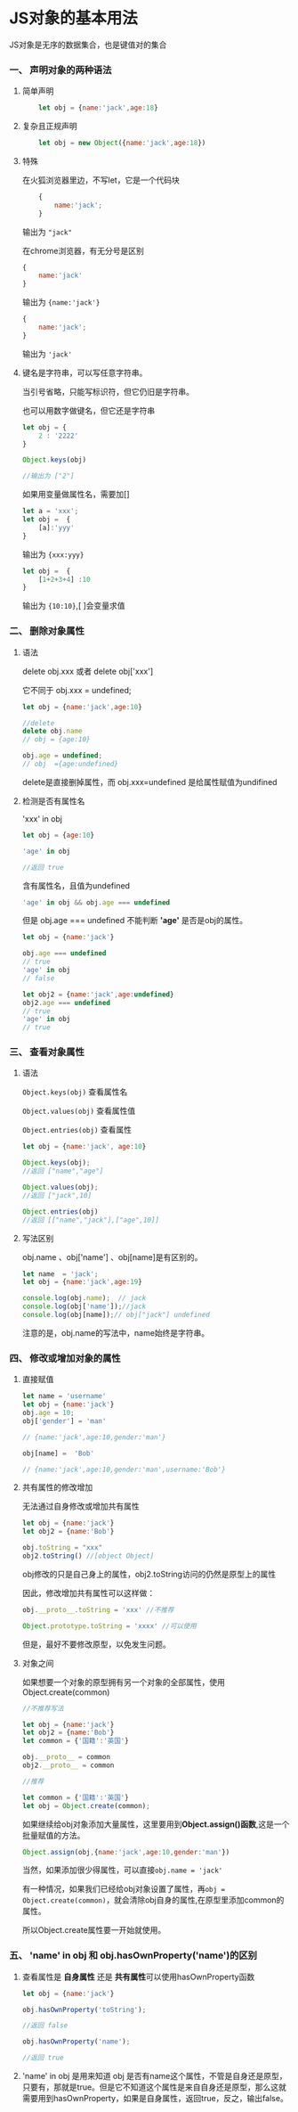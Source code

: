 # JS对象的基本用法

JS对象是无序的数据集合，也是键值对的集合

### 一、 声明对象的两种语法

1. 简单声明

    ```js
        let obj = {name:'jack',age:18}
    ```
2. 复杂且正规声明

    ```js
        let obj = new Object({name:'jack',age:18})
    ```    
3. 特殊
    
    在火狐浏览器里边，不写let，它是一个代码块
    ```js
        {
            name:'jack';
        }
    ```    
    输出为 `"jack"`

    在chrome浏览器，有无分号是区别

    ```js
    {
        name:'jack'
    }
    ```
    输出为 `{name:'jack'}`

    ```js
    {
        name:'jack';
    }
    ```
    输出为 `'jack'`

4. 键名是字符串，可以写任意字符串。
    
    当引号省略，只能写标识符，但它仍旧是字符串。

    也可以用数字做键名，但它还是字符串
    
    ```js
    let obj = {
        2 : '2222'
    }

    Object.keys(obj)

    //输出为 ["2"]
    ```

    如果用变量做属性名，需要加[]

    ```js
    let a = 'xxx';
    let obj =  {
        [a]:'yyy'
    }
    ```
    输出为 `{xxx:yyy}`

    ```js
    let obj =  {
        [1+2+3+4] :10
    }
    ```
    输出为 `{10:10}`,[ ]会变量求值

### 二、 删除对象属性

1. 语法

    delete obj.xxx 或者 delete obj['xxx']

    它不同于 obj.xxx = undefined;

    ```js
    let obj = {name:'jack',age:10}

    //delete
    delete obj.name
    // obj = {age:10}
    
    obj.age = undefined;
    // obj  ={age:undefined}
    ```

    delete是直接删掉属性，而 obj.xxx=undefined 是给属性赋值为undifined

2. 检测是否有属性名

    'xxx' in obj

    ```js
    let obj = {age:10}

    'age' in obj 
    
    //返回 true
    ```    
    含有属性名，且值为undefined

    ```js
    'age' in obj && obj.age === undefined
    ```
    但是 obj.age === undefined 不能判断 **'age'** 是否是obj的属性。
    ```js
    let obj = {name:'jack'}

    obj.age === undefined
    // true
    'age' in obj 
    // false

    let obj2 = {name:'jack',age:undefined}
    obj2.age === undefined
    // true
    'age' in obj
    // true
    ```

### 三、 查看对象属性

1. 语法

    `Object.keys(obj)` 查看属性名

    `Object.values(obj)` 查看属性值

    `Object.entries(obj)` 查看属性 

    ```js
    let obj = {name:'jack', age:10}

    Object.keys(obj);
    //返回 ["name","age"]

    Object.values(obj);
    //返回 ["jack",10]

    Object.entries(obj)
    //返回 [["name","jack"],["age",10]]
    ```
2. 写法区别

    obj.name 、obj['name'] 、obj[name]是有区别的。

    ```js
    let name  = 'jack';
    let obj = {name:'jack',age:19}

    console.log(obj.name);  // jack
    console.log(obj['name']);//jack
    console.log(obj[name]);// obj["jack"] undefined
    ```
    注意的是，obj.name的写法中，name始终是字符串。

### 四、 修改或增加对象的属性

1. 直接赋值

    ```js
    let name = 'username'
    let obj = {name:'jack'}
    obj.age = 10;
    obj['gender'] = 'man'

    // {name:'jack',age:10,gender:'man'}

    obj[name] =  'Bob'

    // {name:'jack',age:10,gender:'man',username:'Bob'}
    ```

2. 共有属性的修改增加

    无法通过自身修改或增加共有属性

    ```js
    let obj = {name:'jack'}
    let obj2 = {name:'Bob'}

    obj.toString = "xxx"
    obj2.toString() //[object Object]
    ```    
    obj修改的只是自己身上的属性，obj2.toString访问的仍然是原型上的属性

    因此，修改增加共有属性可以这样做：

    ```js
    obj.__proto__.toString = 'xxx' //不推荐

    Object.prototype.toString = 'xxxx' //可以使用
    ```
    但是，最好不要修改原型，以免发生问题。

3. 对象之间

    如果想要一个对象的原型拥有另一个对象的全部属性，使用Object.create(common)

    ```js
    //不推荐写法

    let obj = {name:'jack'}
    let obj2 = {name:'Bob'}
    let common = {'国籍':'英国'}

    obj.__proto__ = common
    obj2.__proto__ = common
    ```
    ```js
    //推荐

    let common = {'国籍':'英国'}
    let obj = Object.create(common);
    ```
    如果继续给obj对象添加大量属性，这里要用到**Object.assign()函数**,这是一个批量赋值的方法。
    ```js
    Object.assign(obj,{name:'jack',age:10,gender:'man'})
    ```
    当然，如果添加很少得属性，可以直接`obj.name = 'jack'`
    
    有一种情况，如果我们已经给obj对象设置了属性，再`obj = Object.create(common)`，就会清除obj自身的属性,在原型里添加common的属性。

    所以Object.create属性要一开始就使用。


### 五、 'name' in obj 和 obj.hasOwnProperty('name')的区别

1. 查看属性是 **自身属性** 还是 **共有属性**可以使用hasOwnProperty函数

    ```js
    let obj = {name:'jack'}

    obj.hasOwnProperty('toString');

    //返回 false

    obj.hasOwnProperty('name');

    //返回 true
    ```

2. 'name' in obj 是用来知道 obj 是否有name这个属性，不管是自身还是原型，只要有，那就是true。但是它不知道这个属性是来自自身还是原型，那么这就需要用到hasOwnProperty，如果是自身属性，返回true，反之，输出false。

